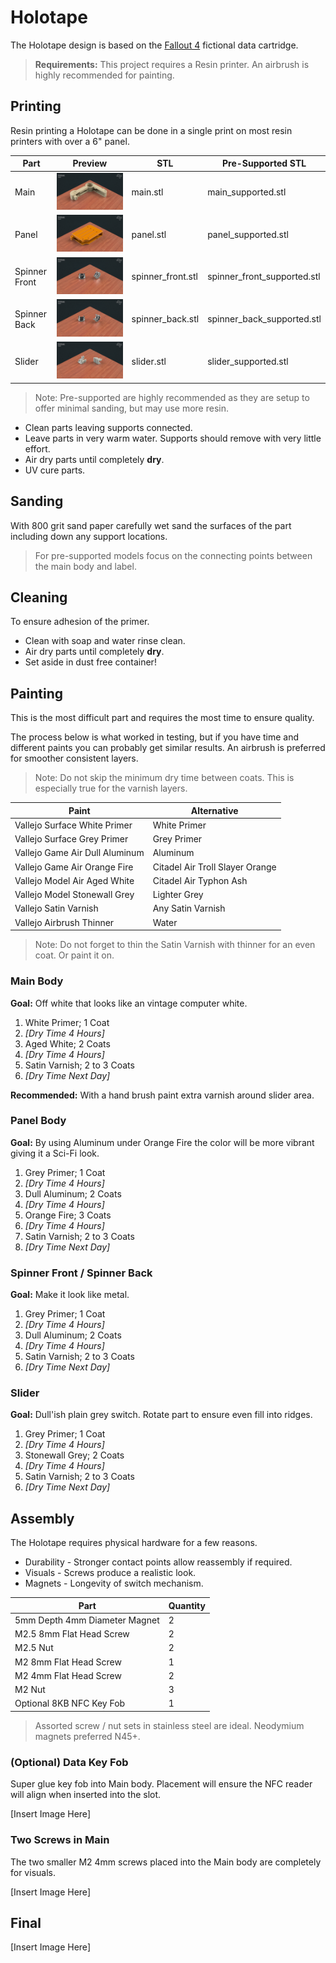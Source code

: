 # Holotape

The Holotape design is based on the [Fallout 4](https://en.wikipedia.org/wiki/Fallout_4) fictional data cartridge.

> **Requirements:** This project requires a Resin printer. An airbrush is highly recommended for painting.

## Printing

Resin printing a Holotape can be done in a single print on most resin printers with over a 6" panel.

| Part | Preview | STL | Pre-Supported STL |
| ---- | ------- | --- | ----------------- |
| Main | [<img src="assets/main-thumb.jpg">](assets/main.jpg) | main.stl | main_supported.stl |
| Panel | [<img src="assets/panel-thumb.jpg">](assets/panel.jpg) | panel.stl | panel_supported.stl |
| Spinner Front | [<img src="assets/spinner-front-thumb.jpg">](assets/spinner-front.jpg) | spinner_front.stl | spinner_front_supported.stl |
| Spinner Back | [<img src="assets/spinner-back-thumb.jpg">](assets/spinner-back.jpg) | spinner_back.stl | spinner_back_supported.stl |
| Slider | [<img src="assets/slider-thumb.jpg">](assets/slider.jpg) | slider.stl | slider_supported.stl |

> Note: Pre-supported are highly recommended as they are setup to offer minimal sanding, but may use more resin.

- Clean parts leaving supports connected.
- Leave parts in very warm water. Supports should remove with very little effort.
- Air dry parts until completely **dry**.
- UV cure parts.

## Sanding

With 800 grit sand paper carefully wet sand the surfaces of the part including down any support locations.

> For pre-supported models focus on the connecting points between the main body and label.

## Cleaning

To ensure adhesion of the primer.

- Clean with soap and water rinse clean.
- Air dry parts until completely **dry**.
- Set aside in dust free container!

## Painting

This is the most difficult part and requires the most time to ensure quality.

The process below is what worked in testing, but if you have time and different paints you can probably get similar results. An airbrush is preferred for smoother consistent layers.

> Note: Do not skip the minimum dry time between coats. This is especially true for the varnish layers.

| Paint | Alternative |
| ----- | ----------- |
| Vallejo Surface White Primer | White Primer |
| Vallejo Surface Grey Primer | Grey Primer |
| Vallejo Game Air Dull Aluminum | Aluminum |
| Vallejo Game Air Orange Fire | Citadel Air Troll Slayer Orange |
| Vallejo Model Air Aged White | Citadel Air Typhon Ash |
| Vallejo Model Stonewall Grey | Lighter Grey |
| Vallejo Satin Varnish | Any Satin Varnish |
| Vallejo Airbrush Thinner | Water |

> Note: Do not forget to thin the Satin Varnish with thinner for an even coat. Or paint it on.

### Main Body

**Goal:** Off white that looks like an vintage computer white.

1. White Primer; 1 Coat
2. _[Dry Time 4 Hours]_
3. Aged White; 2 Coats
4. _[Dry Time 4 Hours]_
5. Satin Varnish; 2 to 3 Coats
6. _[Dry Time Next Day]_

**Recommended:** With a hand brush paint extra varnish around slider area.

### Panel Body

**Goal:** By using Aluminum under Orange Fire the color will be more vibrant giving it a Sci-Fi look.

1. Grey Primer; 1 Coat
2. _[Dry Time 4 Hours]_
3. Dull Aluminum; 2 Coats
4. _[Dry Time 4 Hours]_
5. Orange Fire; 3 Coats
6. _[Dry Time 4 Hours]_
7. Satin Varnish; 2 to 3 Coats
8. _[Dry Time Next Day]_

### Spinner Front / Spinner Back

**Goal:** Make it look like metal.

1. Grey Primer; 1 Coat
2. _[Dry Time 4 Hours]_
3. Dull Aluminum; 2 Coats
4. _[Dry Time 4 Hours]_
5. Satin Varnish; 2 to 3 Coats
6. _[Dry Time Next Day]_

### Slider

**Goal:** Dull'ish plain grey switch. Rotate part to ensure even fill into ridges.

1. Grey Primer; 1 Coat
2. _[Dry Time 4 Hours]_
3. Stonewall Grey; 2 Coats
4. _[Dry Time 4 Hours]_
5. Satin Varnish; 2 to 3 Coats
6. _[Dry Time Next Day]_

## Assembly

The Holotape requires physical hardware for a few reasons.

- Durability - Stronger contact points allow reassembly if required.
- Visuals - Screws produce a realistic look.
- Magnets - Longevity of switch mechanism.

| Part | Quantity |
| ---- | -------- |
| 5mm Depth 4mm Diameter Magnet | 2 |
| M2.5 8mm Flat Head Screw | 2 |
| M2.5 Nut | 2 |
| M2 8mm Flat Head Screw | 1 |
| M2 4mm Flat Head Screw | 2 |
| M2 Nut | 3 |
| Optional 8KB NFC Key Fob | 1 |

> Assorted screw / nut sets in stainless steel are ideal. Neodymium magnets preferred N45+.

### (Optional) Data Key Fob

Super glue key fob into Main body. Placement will ensure the NFC reader will align when inserted into the slot.

[Insert Image Here]

### Two Screws in Main

The two smaller M2 4mm screws placed into the Main body are completely for visuals.

[Insert Image Here]

## Final

[Insert Image Here]